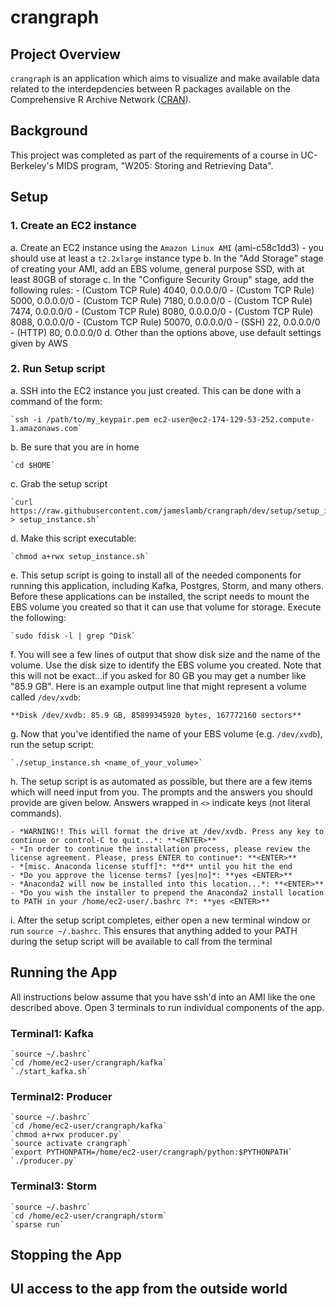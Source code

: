 # crangraph

## Project Overview

`crangraph` is an application which aims to visualize and make available data related to the interdepdencies between R packages available on the Comprehensive R Archive Network ([CRAN](https://cran.r-project.org/)).

## Background

This project was completed as part of the requirements of a course in UC-Berkeley's MIDS program, "W205: Storing and Retrieving Data".

## Setup

### 1. Create an EC2 instance

a. Create an EC2 instance using the `Amazon Linux AMI` (ami-c58c1dd3)
    - you should use at least a `t2.2xlarge` instance type
b. In the "Add Storage" stage of creating your AMI, add an EBS volume, general purpose SSD, with at least 80GB of storage
c. In the "Configure Security Group" stage, add the following rules:
    - (Custom TCP Rule) 4040, 0.0.0.0/0
    - (Custom TCP Rule) 5000, 0.0.0.0/0
    - (Custom TCP Rule) 7180, 0.0.0.0/0
    - (Custom TCP Rule) 7474, 0.0.0.0/0
    - (Custom TCP Rule) 8080, 0.0.0.0/0
    - (Custom TCP Rule) 8088, 0.0.0.0/0
    - (Custom TCP Rule) 50070, 0.0.0.0/0
    - (SSH) 22, 0.0.0.0/0
    - (HTTP) 80, 0.0.0.0/0
d. Other than the options above, use default settings given by AWS

### 2. Run Setup script

a. SSH into the EC2 instance you just created. This can be done with a command of the form:

    `ssh -i /path/to/my_keypair.pem ec2-user@ec2-174-129-53-252.compute-1.amazonaws.com`

b. Be sure that you are in home

    `cd $HOME`

c. Grab the setup script

    `curl https://raw.githubusercontent.com/jameslamb/crangraph/dev/setup/setup_instance.sh > setup_instance.sh`

d. Make this script executable:

    `chmod a+rwx setup_instance.sh`

e. This setup script is going to install all of the needed components for running this application, including Kafka, Postgres, Storm, and many others. Before these applications can be installed, the script needs to mount the EBS volume you created so that it can use that volume for storage. Execute the following:

    `sudo fdisk -l | grep ^Disk`

f. You will see a few lines of output that show disk size and the name of the volume. Use the disk size to identify the EBS volume you created. Note that this will not be exact...if you asked for 80 GB you may get a number like "85.9 GB". Here is an example output line that might represent a volume called `/dev/xvdb`:

    **Disk /dev/xvdb: 85.9 GB, 85899345920 bytes, 167772160 sectors**

g. Now that you've identified the name of your EBS volume (e.g. `/dev/xvdb`), run the setup script:

    `./setup_instance.sh <name_of_your_volume>`

h. The setup script is as automated as possible, but there are a few items which will need input from you. The prompts and the answers you should provide are given below. Answers wrapped in `<>` indicate keys (not literal commands).

    - *WARNING!! This will format the drive at /dev/xvdb. Press any key to continue or control-C to quit...*: **<ENTER>**
    - *In order to continue the installation process, please review the license agreement. Please, press ENTER to continue*: **<ENTER>**
    - *[misc. Anaconda license stuff]*: **d** until you hit the end
    - *Do you approve the license terms? [yes|no]*: **yes <ENTER>**
    - *Anaconda2 will now be installed into this location...*: **<ENTER>**
    - *Do you wish the installer to prepend the Anaconda2 install location to PATH in your /home/ec2-user/.bashrc ?*: **yes <ENTER>**

i. After the setup script completes, either open a new terminal window or run `source ~/.bashrc`. This ensures that anything added to your PATH during the setup script will be available to call from the terminal

## Running the App

All instructions below assume that you have ssh'd into an AMI like the one described above. Open 3 terminals to run individual components of the app.

### Terminal1: Kafka

    `source ~/.bashrc`
    `cd /home/ec2-user/crangraph/kafka`
    `./start_kafka.sh`

### Terminal2: Producer

    `source ~/.bashrc`
    `cd /home/ec2-user/crangraph/kafka`
    `chmod a+rwx producer.py`
    `source activate crangraph`
    `export PYTHONPATH=/home/ec2-user/crangraph/python:$PYTHONPATH`
    `./producer.py`

### Terminal3: Storm

    `source ~/.bashrc`
    `cd /home/ec2-user/crangraph/storm`
    `sparse run`

## Stopping the App

## UI access  to the app from the outside world



